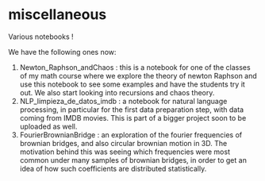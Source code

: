 # miscellaneous
Various notebooks !

We have the following ones now:
1. Newton_Raphson_andChaos : this is a notebook for one of the classes of my math course where we explore the theory of newton Raphson and use this notebook to see some examples and have the students try it out. We also start looking into recursions and chaos theory.
2. NLP_limpieza_de_datos_imdb : a notebook for natural language processing, in particular for the first data preparation step, with data coming from IMDB movies. This is part of a bigger project soon to be uploaded as well.
3. FourierBrownianBridge :  an exploration of the fourier frequencies of brownian bridges, and also circular brownian motion in 3D. The motivation behind this was seeing which frequencies were most common under many samples of brownian bridges, in order to get an idea of how such coefficients are distributed statistically. 
